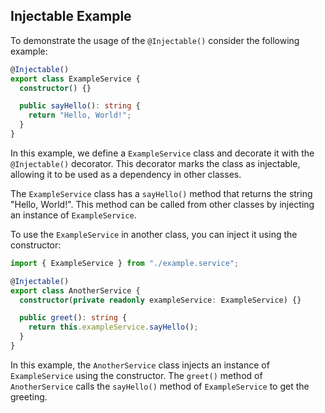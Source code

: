 ## Injectable Example

To demonstrate the usage of the `@Injectable()`  consider the following example:

```typescript
@Injectable()
export class ExampleService {
  constructor() {}

  public sayHello(): string {
    return "Hello, World!";
  }
}
```

In this example, we define a `ExampleService` class and decorate it with the `@Injectable()` decorator. This decorator marks the class as injectable, allowing it to be used as a dependency in other classes.

The `ExampleService` class has a `sayHello()` method that returns the string "Hello, World!". This method can be called from other classes by injecting an instance of `ExampleService`.

To use the `ExampleService` in another class, you can inject it using the constructor:

```typescript
import { ExampleService } from "./example.service";

@Injectable()
export class AnotherService {
  constructor(private readonly exampleService: ExampleService) {}

  public greet(): string {
    return this.exampleService.sayHello();
  }
}
```

In this example, the `AnotherService` class injects an instance of `ExampleService` using the constructor. The `greet()` method of `AnotherService` calls the `sayHello()` method of `ExampleService` to get the greeting.
